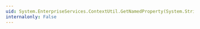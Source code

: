 ```yaml
---
uid: System.EnterpriseServices.ContextUtil.GetNamedProperty(System.String)
internalonly: False
---
```

